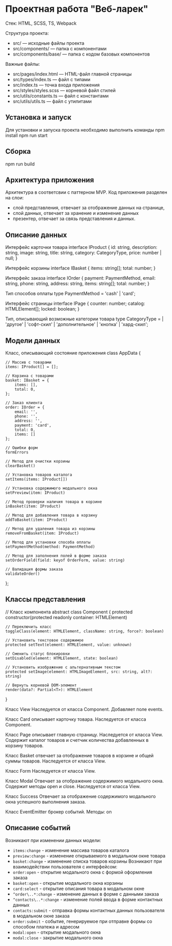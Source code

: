 # Проектная работа "Веб-ларек"

Стек: HTML, SCSS, TS, Webpack

Структура проекта:
- src/ — исходные файлы проекта
- src/components/ — папка с компонентами
- src/components/base/ — папка с кодом базовых компонентов

Важные файлы:
- src/pages/index.html — HTML-файл главной страницы
- src/types/index.ts — файл с типами
- src/index.ts — точка входа приложения
- src/styles/styles.scss — корневой файл стилей
- src/utils/constants.ts — файл с константами
- src/utils/utils.ts — файл с утилитами

## Установка и запуск
Для установки и запуска проекта необходимо выполнить команды
npm install
npm run start

## Сборка
npm run build

## Архитектура приложения
Архитектура в соответсвии с паттерном MVP. Код приложения разделен на слои: 
- слой представления, отвечает за отображение данных на странице, 
- слой данных, отвечает за хранение и изменение данных
- презентер, отвечает за связь представления и данных.

## Описание данных

Интерфейс карточки товара
interface IProduct {
    id: string,
    description: string,
    image: string,
    title: string,
    category: CategoryType,
    price: number | null;
}

Интерфейс корзины
interface IBasket {
    items: string[];
    total: number;
}

Интерфейс заказа
interface IOrder {
    payment: PaymentMethod,
    email: string,
    phone: string,
    address: string,
    items: string[];
    total: number;
}

Тип способов оплаты
type PaymentMethod = 'cash' | 'card';

Интерфейс страницы
interface IPage {
    counter: number;
    catalog: HTMLElement[];
    locked: boolean;
}

Тип, описывающий возможные категории товара
type CategoryType =
  | 'другое'
  | 'софт-скил'
  | 'дополнительное'
  | 'кнопка'
  | 'хард-скил';

## Модели данных
Класс, описывающий состояние приложения
class AppData {

    // Массив с товарами
    items: IProduct[] = [];

    // Корзина с товарами
    basket: IBasket = {
        items: [],
        total: 0,
    };

    // Заказ клиента
    order: IOrder = {
        email: '',
        phone: '',
        address: '',
        payment: 'card',
        total: 0,
        items: []
    };

    // Ошибки форм
    formErrors

    // Метод для очистки корзины
    clearBasket()

    // Установка товаров каталога
    setItems(items: IProduct[]) 

    // Установка содержимого модального окна
    setPreview(item: IProduct) 

    // Метод проверки наличия товара в корзине
    inBasket(item: IProduct) 

    // Метод для добавления товара в корзину
    addToBasket(item: IProduct) 

    // Метод для удаления товара из корзины
    removeFromBasket(item: IProduct)

    // Метод для установки способа оплаты
    setPaymentMethod(method: PaymentMethod) 

    // Метод для заполнения полей в форме заказа
    setOrderField(field: keyof OrderForm, value: string) 

    // Валидация формы заказа
    validateOrder() 
};

## Классы представления
// Класс компонента
abstract class Component {
    protected constructor(protected readonly container: HTMLElement) 

    // Переключить класс
    toggleClass(element: HTMLElement, className: string, force?: boolean) 

    // Установить текстовое содержимое
    protected setText(element: HTMLElement, value: unknown) 

    // Сменить статус блокировки
    setDisabled(element: HTMLElement, state: boolean) 

    // Установить изображение с альтернативным текстом
    protected setImage(element: HTMLImageElement, src: string, alt?: string) 

    // Вернуть корневой DOM-элемент
    render(data?: Partial<T>): HTMLElement 
}

Класс View
Наследуется от класса Component. Добавляет поле events.

Класс Card описывает карточку товара. Наследуется от класса Component.

Класс Page описывает главную страницу. Наследуется от класса View. Содержит каталог товаров и счетчик количества добавленных в корзину товаров.

Класс Basket отвечает за отображение товаров в корзине и общей суммы товаров. Наследуется от класса View.

Класс Form Наследуется от класса View.

Класс Modal 
Отвечает за отображение содержимого модального окна. Содержит методы open и close. Наследуется от класса View.

Класс Success
Отвечает за отображение содержимого модального окна успешного выполнения заказа.

Класс EventEmitter брокер событий. Методы:
on

## Описание событий
Возникают при изменении данных модели:
- `items:change` - изменение массива товаров каталога
- `preview:change` - изменение открываемого в модальном окне товара
- `basket:change` - изменение списка товаров корзины
Возникают при взаимодействии пользователя с интерфейсом:
- `order:open` - открытие модального окна с формой оформления заказа
- `basket:open` - открытие модального окна корзины
- `card:select` - открытие описания товара в модальном окне
- `^order\..*:change` - изменение данных в форме с данными заказа
- `^contacts\..*:change` - изменение полей ввода в форме контактных данных
- `contacts:submit` - отправка формы контактных данных пользователя в модальном окне заказа
- `order:submit` - событие, генерируемое при отправке формы со способом платежа и адресом
- `modal:open` - открытие модального окна
- `modal:close` - закрытие модального окна
